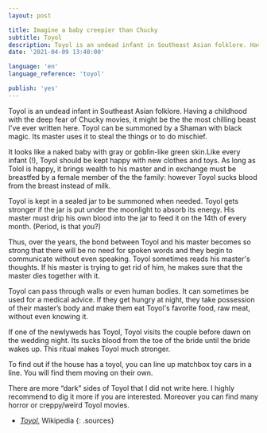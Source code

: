 ```yaml
---
layout: post

title: Imagine a baby creepier than Chucky
subtitle: Toyol
description: Toyol is an undead infant in Southeast Asian folklore. Having a childhood with the deep fear of Chucky movies, it might be the the most chilling beast I've ever written here. Toyol can be summoned by a Shaman with black magic. Its master uses it to steal the things or to do mischief.
date: '2021-04-09 13:40:00'

language: 'en'
language_reference: 'toyol'

publish: 'yes'
---
```


Toyol is an undead infant in Southeast Asian folklore. Having a childhood with the deep fear of Chucky movies, it might be the the most chilling beast I've ever written here. Toyol can be summoned by a Shaman with black magic. Its master uses it to steal the things or to do mischief.

It looks like a naked baby with gray or goblin-like green skin.Like every infant (!), Toyol should be kept happy with new clothes and toys. As long as Tolol is happy, it brings wealth to his master and in exchange must be breastfed by a female member of the the family: however Toyol sucks blood from the breast instead of milk.

Toyol is kept in a sealed jar to be summoned when needed. Toyol gets stronger if the jar is put under the moonlight to absorb its energy. His master must drip his own blood into the jar to feed it on the 14th of every month. (Period, is that you?)

Thus, over the years, the bond between Toyol and his master becomes so strong that there will be no need for spoken words and they begin to communicate without even speaking. Toyol sometimes reads his master's thoughts. If his master is trying to get rid of him, he makes sure that the master dies together with it.  

Toyol can pass through walls or even human bodies. It can sometimes be used for a medical advice. If they get hungry at night, they take possession of their master’s body and make them eat Toyol's favorite food, raw meat, without even knowing it.  

If one of the newlyweds has Toyol, Toyol visits the couple before dawn on the wedding night. Its sucks blood from the toe of the bride until the bride wakes up. This ritual makes Toyol much stronger.

To find out if the house has a toyol, you can line up matchbox toy cars in a line. You will find them moving on their own.

There are more “dark” sides of Toyol that I did not write here. I highly recommend to dig it more if you are interested. Moreover you can find many horror or creppy/weird Toyol movies.


+ *[Toyol](https://en.wikipedia.org/wiki/Toyol)*, Wikipedia
{: .sources}
